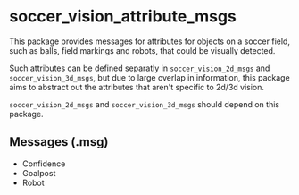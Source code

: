 # soccer_vision_attribute_msgs

This package provides messages for attributes for objects on a soccer field, such as balls, field markings and robots, that could be visually detected.

Such attributes can be defined separatly in ``soccer_vision_2d_msgs`` and ``soccer_vision_3d_msgs``, but due to large overlap in information, this package aims to abstract out the attributes that aren't specific to 2d/3d vision.

``soccer_vision_2d_msgs`` and ``soccer_vision_3d_msgs`` should depend on this package.

## Messages (.msg)

* Confidence
* Goalpost
* Robot

